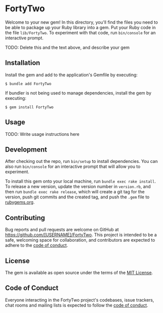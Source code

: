 # FortyTwo

Welcome to your new gem! In this directory, you'll find the files you need to be able to package up your Ruby library into a gem. Put your Ruby code in the file `lib/FortyTwo`. To experiment with that code, run `bin/console` for an interactive prompt.

TODO: Delete this and the text above, and describe your gem

## Installation

Install the gem and add to the application's Gemfile by executing:

    $ bundle add FortyTwo

If bundler is not being used to manage dependencies, install the gem by executing:

    $ gem install FortyTwo

## Usage

TODO: Write usage instructions here

## Development

After checking out the repo, run `bin/setup` to install dependencies. You can also run `bin/console` for an interactive prompt that will allow you to experiment.

To install this gem onto your local machine, run `bundle exec rake install`. To release a new version, update the version number in `version.rb`, and then run `bundle exec rake release`, which will create a git tag for the version, push git commits and the created tag, and push the `.gem` file to [rubygems.org](https://rubygems.org).

## Contributing

Bug reports and pull requests are welcome on GitHub at https://github.com/[USERNAME]/FortyTwo. This project is intended to be a safe, welcoming space for collaboration, and contributors are expected to adhere to the [code of conduct](https://github.com/[USERNAME]/FortyTwo/blob/main/CODE_OF_CONDUCT.md).

## License

The gem is available as open source under the terms of the [MIT License](https://opensource.org/licenses/MIT).

## Code of Conduct

Everyone interacting in the FortyTwo project's codebases, issue trackers, chat rooms and mailing lists is expected to follow the [code of conduct](https://github.com/[USERNAME]/FortyTwo/blob/main/CODE_OF_CONDUCT.md).

